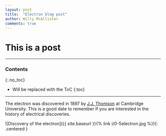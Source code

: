 ```yaml
---
layout: post
title:  "Electron blog post"
author: Willy McAllister
comments: true
---
```


# This is a post

----

### Contents
{:.no_toc}

* Will be replaced with the ToC
{:toc}

----

The electron was discovered in 1897 by [J.J. Thomson](https://en.wikipedia.org/wiki/Electron#Discovery) at Cambridge University. This is a good date to remember if you are interested in the history of electrical discoveries. 

![Discovery of the electron]({{ site.baseurl }}{% link i/0-5electron.jpg %}){: .centered }
